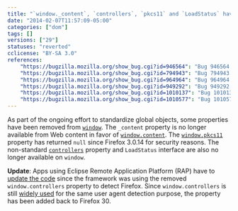 ```yaml
---
title: "`window._content`, `controllers`, `pkcs11` and `LoadStatus` have been removed"
date: "2014-02-07T11:57:09-05:00"
categories: ["dom"]
tags: []
versions: ["29"]
statuses: "reverted"
cclicense: "BY-SA 3.0"
references:
    "https://bugzilla.mozilla.org/show_bug.cgi?id=946564": "Bug 946564 – Make window._content chromeonly"
    "https://bugzilla.mozilla.org/show_bug.cgi?id=794943": "Bug 794943 – Remove nsISecurityCheckedComponent"
    "https://bugzilla.mozilla.org/show_bug.cgi?id=964964": "Bug 964964 – Try to remove window.pkcs11"
    "https://bugzilla.mozilla.org/show_bug.cgi?id=949292": "Bug 949292 – Stop exposing LoadStatus on the global object"
    "https://bugzilla.mozilla.org/show_bug.cgi?id=1010137": "Bug 1010137 – RAP application does not start in Firefox 29"
    "https://bugzilla.mozilla.org/show_bug.cgi?id=1010577": "Bug 1010577 – Add back window.controllers for site compatibility"
---
```

As part of the ongoing effort to standardize global objects, some properties have been removed from [`window`](https://developer.mozilla.org/en-US/docs/Web/API/window). The `_content` property is no longer available from Web content in favor of [`window.content`](https://developer.mozilla.org/en-US/docs/Web/API/window.content). The [`window.pkcs11`](https://developer.mozilla.org/en-US/docs/Web/API/window.pkcs11) property has returned `null` since Firefox 3.0.14 for security reasons. The non-standard [`controllers`](https://developer.mozilla.org/en-US/docs/Web/API/window.controllers) property and `LoadStatus` interface are also no longer available on `window`.

**Update**: Apps using Eclipse Remote Application Platform (RAP) have to [update the code](https://wiki.eclipse.org/RAP/FAQ#Blank_page_or_client_crash_in_Firefox_29.2B) since the framework was using the removed `window.controllers` property to detect Firefox. Since `window.controllers` is still [widely used](https://github.com/search?q=%22window.controllers%22+Gecko&type=Code) for the same user agent detection purpose, the property has been added back to Firefox 30.
